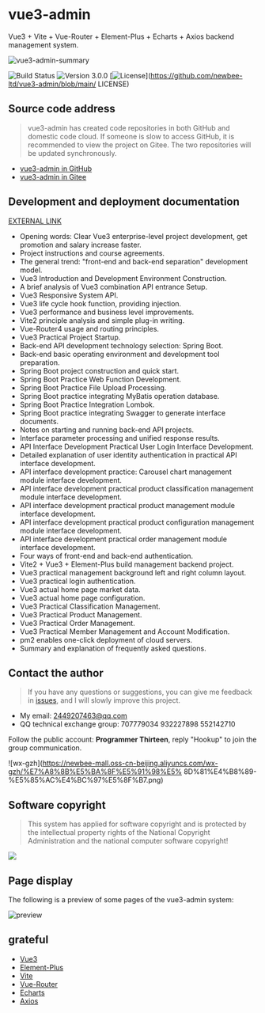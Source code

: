 # vue3-admin

Vue3 + Vite + Vue-Router + Element-Plus + Echarts + Axios backend management system.

![vue3-admin-summary](https://13-doc.oss-cn-beijing.aliyuncs.com/images/2022/03/vue3-admin-summary.png)

![Build Status](https://img.shields.io/badge/build-passing-green.svg)
![Version 3.0.0](https://img.shields.io/badge/version-3.0.0-yellow.svg)
[![License](https://img.shields.io/badge/license-GPL3.0-blue.svg)](https://github.com/newbee-ltd/vue3-admin/blob/main/ LICENSE)

## Source code address

> vue3-admin has created code repositories in both GitHub and domestic code cloud. If someone is slow to access GitHub, it is recommended to view the project on Gitee. The two repositories will be updated synchronously.

- [vue3-admin in GitHub](https://github.com/newbee-ltd/vue3-admin)
- [vue3-admin in Gitee](https://gitee.com/newbee-ltd/vue3-admin)

## Development and deployment documentation

[EXTERNAL LINK](https://juejin.cn/book/6933939264455442444)

- Opening words: Clear Vue3 enterprise-level project development, get promotion and salary increase faster.
- Project instructions and course agreements.
- The general trend: "front-end and back-end separation" development model.
- Vue3 Introduction and Development Environment Construction.
- A brief analysis of Vue3 combination API entrance Setup.
- Vue3 Responsive System API.
- Vue3 life cycle hook function, providing injection.
- Vue3 performance and business level improvements.
- Vite2 principle analysis and simple plug-in writing.
- Vue-Router4 usage and routing principles.
- Vue3 Practical Project Startup.
- Back-end API development technology selection: Spring Boot.
- Back-end basic operating environment and development tool preparation.
- Spring Boot project construction and quick start.
- Spring Boot Practice Web Function Development.
- Spring Boot Practice File Upload Processing.
- Spring Boot practice integrating MyBatis operation database.
- Spring Boot Practice Integration Lombok.
- Spring Boot practice integrating Swagger to generate interface documents.
- Notes on starting and running back-end API projects.
- Interface parameter processing and unified response results.
- API Interface Development Practical User Login Interface Development.
- Detailed explanation of user identity authentication in practical API interface development.
- API interface development practice: Carousel chart management module interface development.
- API interface development practical product classification management module interface development.
- API interface development practical product management module interface development.
- API interface development practical product configuration management module interface development.
- API interface development practical order management module interface development.
- Four ways of front-end and back-end authentication.
- Vite2 + Vue3 + Element-Plus build management backend project.
- Vue3 practical management background left and right column layout.
- Vue3 practical login authentication.
- Vue3 actual home page market data.
- Vue3 actual home page configuration.
- Vue3 Practical Classification Management.
- Vue3 Practical Product Management.
- Vue3 Practical Order Management.
- Vue3 Practical Member Management and Account Modification.
- pm2 enables one-click deployment of cloud servers.
- Summary and explanation of frequently asked questions.

## Contact the author

> If you have any questions or suggestions, you can give me feedback in [issues](https://github.com/newbee-ltd/vue3-admin/issues), and I will slowly improve this project.

- My email: 2449207463@qq.com
- QQ technical exchange group: 707779034 932227898 552142710

Follow the public account: **Programmer Thirteen**, reply "Hookup" to join the group communication.

![wx-gzh](https://newbee-mall.oss-cn-beijing.aliyuncs.com/wx-gzh/%E7%A8%8B%E5%BA%8F%E5%91%98%E5% 8D%81%E4%B8%89-%E5%85%AC%E4%BC%97%E5%8F%B7.png)

## Software copyright

>This system has applied for software copyright and is protected by the intellectual property rights of the National Copyright Administration and the national computer software copyright!

![](https://newbee-mall.oss-cn-beijing.aliyuncs.com/poster/store/newbee-mall-copyright.png)

## Page display

The following is a preview of some pages of the vue3-admin system:

![preview](https://user-images.githubusercontent.com/10935614/111867147-251df580-89ad-11eb-924f-6140b70a2cc0.png)

## grateful

- [Vue3](https://vue3js.cn/docs/zh/)
- [Element-Plus](https://element-plus.gitee.io/#/zh-CN)
- [Vite](https://cn.vitejs.dev/)
- [Vue-Router](https://next.router.vuejs.org/zh/index.html)
- [Echarts](https://echarts.apache.org/zh/index.html)
- [Axios](http://www.axios-js.com/)
